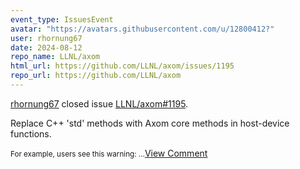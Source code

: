 ```yaml
---
event_type: IssuesEvent
avatar: "https://avatars.githubusercontent.com/u/12800412?"
user: rhornung67
date: 2024-08-12
repo_name: LLNL/axom
html_url: https://github.com/LLNL/axom/issues/1195
repo_url: https://github.com/LLNL/axom
---
```


<a href='https://github.com/rhornung67' target='_blank'>rhornung67</a> closed issue <a href='https://github.com/LLNL/axom/issues/1195' target='_blank'>LLNL/axom#1195</a>.

<p>Replace C++ 'std' methods with Axom core methods in host-device functions.</p><small>For example, users see this warning:...</small><a href='https://github.com/LLNL/axom/issues/1195' target='_blank'>View Comment</a>